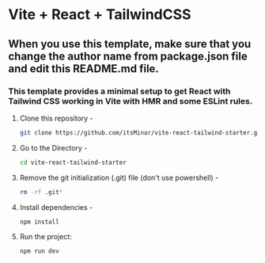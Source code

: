 # Vite + React + TailwindCSS

## When you use this template, make sure that you change the author name from package.json file and edit this README.md file.

### This template provides a minimal setup to get React with Tailwind CSS working in Vite with HMR and some ESLint rules.

1. Clone this repository -
   ```sh
   git clone https://github.com/itsMinar/vite-react-tailwind-starter.git
   ```
2. Go to the Directory -
   ```sh
   cd vite-react-tailwind-starter
   ```
3. Remove the git initialization (.git) file (don't use powershell) -
   ```sh
   rm -rf .git*
   ```
4. Install dependencies -
   ```sh
   npm install
   ```
5. Run the project:

   ```bash
   npm run dev
   ```
